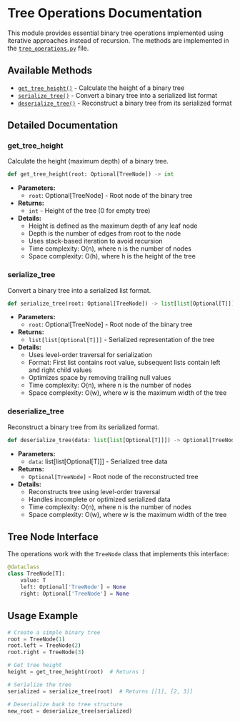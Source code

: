 # Tree Operations Documentation

This module provides essential binary tree operations implemented using iterative approaches instead of recursion. The methods are implemented in the [`tree_operations.py`](../recursion2loop/tree/tree_operations.py) file.

## Available Methods

- [`get_tree_height()`](#get_tree_height) - Calculate the height of a binary tree
- [`serialize_tree()`](#serialize_tree) - Convert a binary tree into a serialized list format
- [`deserialize_tree()`](#deserialize_tree) - Reconstruct a binary tree from its serialized format

## Detailed Documentation

### get_tree_height

Calculate the height (maximum depth) of a binary tree.

```python
def get_tree_height(root: Optional[TreeNode]) -> int
```

- **Parameters:**
  - `root`: Optional[TreeNode] - Root node of the binary tree
- **Returns:**
  - `int` - Height of the tree (0 for empty tree)
- **Details:**
  - Height is defined as the maximum depth of any leaf node
  - Depth is the number of edges from root to the node
  - Uses stack-based iteration to avoid recursion
  - Time complexity: O(n), where n is the number of nodes
  - Space complexity: O(h), where h is the height of the tree

### serialize_tree

Convert a binary tree into a serialized list format.

```python
def serialize_tree(root: Optional[TreeNode]) -> list[list[Optional[T]]]
```

- **Parameters:**
  - `root`: Optional[TreeNode] - Root node of the binary tree
- **Returns:**
  - `list[list[Optional[T]]]` - Serialized representation of the tree
- **Details:**
  - Uses level-order traversal for serialization
  - Format: First list contains root value, subsequent lists contain left and right child values
  - Optimizes space by removing trailing null values
  - Time complexity: O(n), where n is the number of nodes
  - Space complexity: O(w), where w is the maximum width of the tree

### deserialize_tree

Reconstruct a binary tree from its serialized format.

```python
def deserialize_tree(data: list[list[Optional[T]]]) -> Optional[TreeNode]
```

- **Parameters:**
  - `data`: list[list[Optional[T]]] - Serialized tree data
- **Returns:**
  - `Optional[TreeNode]` - Root node of the reconstructed tree
- **Details:**
  - Reconstructs tree using level-order traversal
  - Handles incomplete or optimized serialized data
  - Time complexity: O(n), where n is the number of nodes
  - Space complexity: O(w), where w is the maximum width of the tree

## Tree Node Interface

The operations work with the `TreeNode` class that implements this interface:

```python
@dataclass
class TreeNode[T]:
    value: T
    left: Optional['TreeNode'] = None
    right: Optional['TreeNode'] = None
```

## Usage Example

```python
# Create a simple binary tree
root = TreeNode(1)
root.left = TreeNode(2)
root.right = TreeNode(3)

# Get tree height
height = get_tree_height(root)  # Returns 1

# Serialize the tree
serialized = serialize_tree(root)  # Returns [[1], [2, 3]]

# Deserialize back to tree structure
new_root = deserialize_tree(serialized)
```
